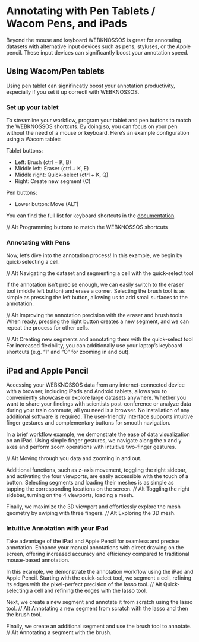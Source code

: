 # Annotating with Pen Tablets / Wacom Pens, and iPads

Beyond the mouse and keyboard WEBKNOSSOS is great for annotating datasets with alternative input devices such as pens, styluses, or the Apple pencil. These input devices can significantly boost your annotation speed.

## Using Wacom/Pen tablets
Using pen tablet can signifincatly boost your annotation productivity, especially if you set it up correctl with WEBKNOSSOS.

### Set up your tablet
To streamline your workflow, program your tablet and pen buttons to match the WEBKNOSSOS shortcuts. By doing so, you can focus on your pen without the need of a mouse or keyboard. Here’s an example configuration using a Wacom tablet:

Tablet buttons:
- Left: Brush (ctrl + K, B)
- Middle left: Eraser (ctrl + K, E)
- Middle right: Quick-select (ctrl + K, Q)
- Right: Create new segment (C)

Pen buttons:
- Lower button: Move (ALT)

You can find the full list for keyboard shortcuts in the [documentation](./keyboard_shortcuts.md).


// Alt Programming buttons to match the WEBKNOSSOS shortcuts

### Annotating with Pens
Now, let’s dive into the annotation process! In this example, we begin by quick-selecting a cell.


// Alt Navigating the dataset and segmenting a cell with the quick-select tool

If the annotation isn’t precise enough, we can easily switch to the eraser tool (middle left button) and erase a corner. Selecting the brush tool is as simple as pressing the left button, allowing us to add small surfaces to the annotation.


// Alt Improving the annotation precision with the eraser and brush tools
When ready, pressing the right button creates a new segment, and we can repeat the process for other cells.


// Alt Creating new segments and annotating them with the quick-select tool
For increased flexibility, you can additionally use your laptop’s keyboard shortcuts (e.g. “I” and “O” for zooming in and out).

## iPad and Apple Pencil
Accessing your WEBKNOSSOS data from any internet-connected device with a browser, including iPads and Android tablets, allows you to conveniently showcase or explore large datasets anywhere. Whether you want to share your findings with scientists post-conference or analyze data during your train commute, all you need is a browser. No installation of any additional software is required. The user-friendly interface supports intuitive finger gestures and complementary buttons for smooth navigation.

In a brief workflow example, we demonstrate the ease of data visualization on an iPad. Using simple finger gestures, we navigate along the x and y axes and perform zoom operations with intuitive two-finger gestures.

// Alt Moving through you data and zooming in and out.

Additional functions, such as z-axis movement, toggling the right sidebar, and activating the four viewports, are easily accessible with the touch of a button. Selecting segments and loading their meshes is as simple as tapping the corresponding locations on the screen.
// Alt Toggling the right sidebar, turning on the 4 viewports, loading a mesh.

Finally, we maximize the 3D viewport and effortlessly explore the mesh geometry by swiping with three fingers.
// Alt Exploring the 3D mesh.


### Intuitive Annotation with your iPad
Take advantage of the iPad and Apple Pencil for seamless and precise annotation. Enhance your manual annotations with direct drawing on the screen, offering increased accuracy and efficiency compared to traditional mouse-based annotation.

In this example, we demonstrate the annotation workflow using the iPad and Apple Pencil. Starting with the quick-select tool, we segment a cell, refining its edges with the pixel-perfect precision of the lasso tool.
// Alt Quick-selecting a cell and refining the edges with the lasso tool.

Next, we create a new segment and annotate it from scratch using the lasso tool.
// Alt Annotating a new segment from scratch with the lasso and then the brush tool.

Finally, we create an additional segment and use the brush tool to annotate.
// Alt Annotating a segment with the brush.
